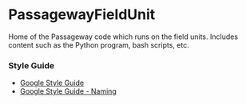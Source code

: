 # PassagewayFieldUnit
Home of the Passageway code which runs on the field units. Includes content such as the Python program, bash scripts, etc.

### Style Guide
* [Google Style Guide]
* [Google Style Guide - Naming]

[Google Style Guide]: https://google.github.io/styleguide/pyguide.html
[Google Style Guide - Naming]: https://google.github.io/styleguide/pyguide.html?showone=Naming#Naming
